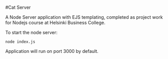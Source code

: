 #Cat Server

A Node Server application with EJS templating, completed as project work for Nodejs course at Helsinki Business College. 

To start the node server: 

```
node index.js

```

Application will run on port 3000 by default. 